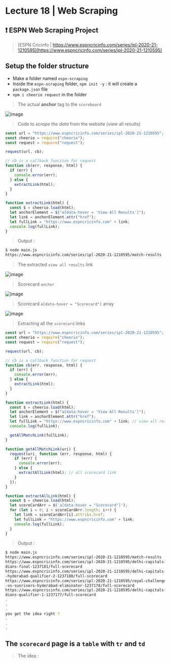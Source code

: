 # Lecture 18 | Web Scraping

## :exclamation: ESPN Web Scraping Project

> [ESPN Cricinfo | https://www.espncricinfo.com/series/ipl-2020-21-1210595](https://www.espncricinfo.com/series/ipl-2020-21-1210595)

## Setup the folder structure

- Make a folder named `espn-scraping`
- Inside the `espn-scraping` folder, `npm init -y` : it will create a `package.json` file
- `npm i cheerio request` in the folder

> The actual **anchor** tag to the `scoreboard`

![image](https://user-images.githubusercontent.com/28717686/152389641-042f659f-9878-46a5-954b-ad1047d568f0.png)

> Code to _scrape the data_ from the website (view all results)

```js
const url = "https://www.espncricinfo.com/series/ipl-2020-21-1210595";
const cheerio = require("cheerio");
const request = require("request");

request(url, cb);

// cb is a callback function for request
function cb(err, response, html) {
  if (err) {
    console.error(err);
  } else {
    extractLink(html);
  }
}

function extractLink(html) {
  const $ = cheerio.load(html);
  let anchorElement = $("a[data-hover = 'View All Results']");
  let link = anchorElement.attr("href");
  let fullLink = "https://www.espncricinfo.com" + link;
  console.log(fullLink);
}
```

> Output :

```bash
$ node main.js
https://www.espncricinfo.com/series/ipl-2020-21-1210595/match-results
```

> The extracted `view all results` link

![image](https://user-images.githubusercontent.com/28717686/152388695-87532d94-e7e3-49b6-ac4c-649546b9d935.png)

> Scorecard `anchor`

![image](https://user-images.githubusercontent.com/28717686/152393627-061ae12e-23f4-4736-81d8-cf31b1a98a01.png)

> Scorecard `a[data-hover = "Scorecard"]` array

![image](https://user-images.githubusercontent.com/28717686/152394190-f46b9c36-8ad2-4005-8600-07852ca67fda.png)

> Extracting all the `scorecard` links

```js
const url = "https://www.espncricinfo.com/series/ipl-2020-21-1210595";
const cheerio = require("cheerio");
const request = require("request");

request(url, cb);

// cb is a callback function for request
function cb(err, response, html) {
  if (err) {
    console.error(err);
  } else {
    extractLink(html);
  }
}

function extractLink(html) {
  const $ = cheerio.load(html);
  let anchorElement = $("a[data-hover = 'View All Results']");
  let link = anchorElement.attr("href");
  let fullLink = "https://www.espncricinfo.com" + link; // view all results
  console.log(fullLink);

  getAllMatchLink(fullLink);
}

function getAllMatchLink(uri) {
  request(uri, function (err, response, html) {
    if (err) {
      console.error(err);
    } else {
      extractAllLink(html); // all scorecard link
    }
  });
}

function extractAllLink(html) {
  const $ = cheerio.load(html);
  let scoreCardArr = $('a[data-hover = "Scorecard"]');
  for (let i = 0; i < scoreCardArr.length; i++) {
    let link = scoreCardArr[i].attribs.href;
    let fullLink = "https://www.espncricinfo.com" + link;
    console.log(fullLink);
  }
}
```

> Output :

```bash
$ node main.js
https://www.espncricinfo.com/series/ipl-2020-21-1210595/match-results
https://www.espncricinfo.com/series/ipl-2020-21-1210595/delhi-capitals-vs-mumbai-in
dians-final-1237181/full-scorecard
https://www.espncricinfo.com/series/ipl-2020-21-1210595/delhi-capitals-vs-sunrisers
-hyderabad-qualifier-2-1237180/full-scorecard
https://www.espncricinfo.com/series/ipl-2020-21-1210595/royal-challengers-bangalore
-vs-sunrisers-hyderabad-eliminator-1237178/full-scorecard
https://www.espncricinfo.com/series/ipl-2020-21-1210595/delhi-capitals-vs-mumbai-in
dians-qualifier-1-1237177/full-scorecard
.
.
.
you get the idea right ?
.
.
.
```

## The `scorecard` page is a `table` with `tr` and `td`

> The idea :
